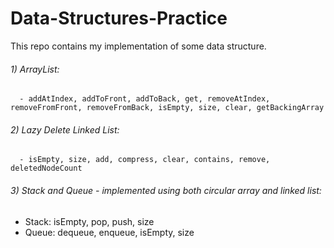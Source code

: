 # Data-Structures-Practice
This repo contains my implementation of some data structure.

###### 1) ArrayList:
      - addAtIndex, addToFront, addToBack, get, removeAtIndex, removeFromFront, removeFromBack, isEmpty, size, clear, getBackingArray
      
###### 2) Lazy Delete Linked List:
      - isEmpty, size, add, compress, clear, contains, remove, deletedNodeCount
      
###### 3) Stack and Queue - implemented using both circular array and linked list:
   - Stack: isEmpty, pop, push, size
   - Queue: dequeue, enqueue, isEmpty, size
      
